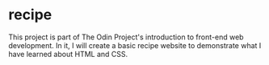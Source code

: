 # recipe

This project is part of The Odin Project's introduction to front-end web development. In it, I will create
a basic recipe website to demonstrate what I have learned about HTML and CSS.
